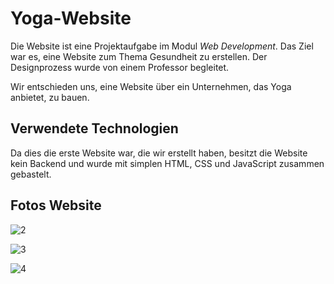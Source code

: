 # Yoga-Website

Die Website ist eine Projektaufgabe im Modul <i>Web Development</i>. Das Ziel war es, eine Website zum Thema Gesundheit zu erstellen. Der Designprozess wurde von einem Professor begleitet.

Wir entschieden uns, eine Website über ein Unternehmen, das Yoga anbietet, zu bauen.

## Verwendete Technologien

Da dies die erste Website war, die wir erstellt haben, besitzt die Website kein Backend und wurde mit simplen HTML, CSS und JavaScript zusammen gebastelt. 

## Fotos Website

![2](https://github.com/user-attachments/assets/d991cc75-ae23-4f69-bf3d-fea009560587)

![3](https://github.com/user-attachments/assets/f0ab6164-138d-4a92-b8fe-68066b756d47)

![4](https://github.com/user-attachments/assets/a75914eb-bcf6-4429-b4a3-cd8571147cfe)

